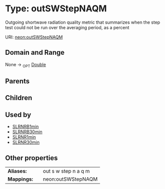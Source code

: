 
# Type: outSWStepNAQM


Outgoing shortwave radiation quality metric that summarizes when the step test could not be run over the averaging period, as a percent

URI: [neon:outSWStepNAQM](https://data.neonscience.org/outSWStepNAQM)


## Domain and Range

None ->  <sub>OPT</sub> [Double](types/Double.md)

## Parents


## Children


## Used by

 * [SLRNRB1min](SLRNRB1min.md)
 * [SLRNRB30min](SLRNRB30min.md)
 * [SLRNR1min](SLRNR1min.md)
 * [SLRNR30min](SLRNR30min.md)

## Other properties

|  |  |  |
| --- | --- | --- |
| **Aliases:** | | out s w step n a q m |
| **Mappings:** | | neon:outSWStepNAQM |

